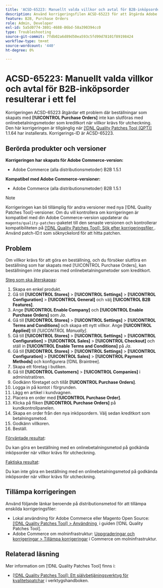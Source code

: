 ```yaml
---
title: 'ACSD-65223: Manuellt valda villkor och avtal för B2B-inköpsorder resulterar i ett fel'
description: Använd korrigeringsfilen ACSD-65223 för att åtgärda Adobe Commerce-problemet där beställningar som skapats med [!UICONTROL Purchase Orders] inte kan slutföras med onlinebetalningsmetoder som kreditkort när villkor krävs för utcheckning.
feature: B2B, Purchase Orders
role: Admin, Developer
exl-id: 5a5d0774-3801-4688-86bd-58a390394cc0
type: Troubleshooting
source-git-commit: 7fdb02a6d89d50ea593c5fd99d78101f89198424
workflow-type: tm+mt
source-wordcount: '440'
ht-degree: 0%

---
```


# ACSD-65223: Manuellt valda villkor och avtal för B2B-inköpsorder resulterar i ett fel

Korrigeringen ACSD-65223 åtgärdar ett problem där beställningar som skapats med **[!UICONTROL Purchase Orders]** inte kan slutföras med onlinebetalningsmetoder som kreditkort när villkor krävs för utcheckning. Den här korrigeringen är tillgänglig när [[!DNL Quality Patches Tool (QPT)]](/help/tools/quality-patches-tool/quality-patches-tool-to-self-serve-quality-patches.md) 1.1.64 har installerats. Korrigerings-ID är ACSD-65223.

## Berörda produkter och versioner

**Korrigeringen har skapats för Adobe Commerce-version:**

* Adobe Commerce (alla distributionsmetoder) B2B 1.5.1

**Kompatibel med Adobe Commerce-versioner:**

* Adobe Commerce (alla distributionsmetoder) B2B 1.5.1

>[!NOTE]
>
>Korrigeringen kan bli tillämplig för andra versioner med nya [!DNL Quality Patches Tool]-versioner. Om du vill kontrollera om korrigeringen är kompatibel med din Adobe Commerce-version uppdaterar du `magento/quality-patches`-paketet till den senaste versionen och kontrollerar kompatibiliteten på [[!DNL Quality Patches Tool]: Sök efter korrigeringsfiler &#x200B;](https://experienceleague.adobe.com/tools/commerce-quality-patches/index.html?lang=sv-SE). Använd patch-ID:t som söknyckelord för att hitta patchen.

## Problem

Om villkor krävs för att göra en beställning, och du försöker slutföra en beställning som har skapats med [!UICONTROL Purchase Orders], kan beställningen inte placeras med onlinebetalningsmetoder som kreditkort.

<u>Steg som ska återskapas</u>:

1. Skapa en enkel produkt.
1. Gå till **[!UICONTROL Stores]** > **[!UICONTROL Settings]** > **[!UICONTROL Configuration]** > **[!UICONTROL General]** och välj **[!UICONTROL B2B Features]**.
1. Ange **[!UICONTROL Enable Company]** och **[!UICONTROL Enable Purchase Orders]** som *Ja*.
1. Gå till **[!UICONTROL Stores]** > **[!UICONTROL Settings]** > **[!UICONTROL Terms and Conditions]** och skapa ett nytt villkor. Ange **[!UICONTROL Applied]** till *[!UICONTROL Manually]*.
1. Gå till **[!UICONTROL Stores]** > **[!UICONTROL Settings]** > **[!UICONTROL Configuration]** > **[!UICONTROL Sales]** > **[!UICONTROL Checkout]** och ställ in **[!UICONTROL Enable Terms and Conditions]** på *Ja*.
1. Gå till **[!UICONTROL Stores]** > **[!UICONTROL Settings]** > **[!UICONTROL Configuration]** > **[!UICONTROL Sales]** > **[!UICONTROL Payment Methods]** och konfigurera [!DNL Braintree].
1. Skapa ett företag i butiken.
1. Gå till **[!UICONTROL Customers]** > **[!UICONTROL Companies]** i administratören.
1. Godkänn företaget och tillåt **[!UICONTROL Purchase Orders]**.
1. Logga in på kontot i förgrunden.
1. Lägg en artikel i kundvagnen.
1. Placera en order med **[!UICONTROL Purchase Order]**.
1. Klicka på fliken **[!UICONTROL Purchase Orders]** på kundkontrollpanelen.
1. Skapa en order från den nya inköpsordern. Välj sedan kreditkort som betalningsmetod.
1. Godkänn villkoren.
1. Beställ.

<u>Förväntade resultat</u>:

Du kan göra en beställning med en onlinebetalningsmetod på godkända inköpsorder när villkor krävs för utcheckning.

<u>Faktiska resultat</u>:

Du kan inte göra en beställning med en onlinebetalningsmetod på godkända inköpsorder när villkor krävs för utcheckning.

## Tillämpa korrigeringen

Använd följande länkar beroende på distributionsmetod för att tillämpa enskilda korrigeringsfiler:

* Lokal användning för Adobe Commerce eller Magento Open Source: [[!DNL Quality Patches Tool] > Användning &#x200B;](/help/tools/quality-patches-tool/usage.md) i guiden [!DNL Quality Patches Tool].
* Adobe Commerce om molninfrastruktur: [Uppgraderingar och korrigeringar > Tillämpa korrigeringar](https://experienceleague.adobe.com/docs/commerce-cloud-service/user-guide/develop/upgrade/apply-patches.html?lang=sv-SE) i Commerce om molninfrastruktur.

## Relaterad läsning

Mer information om [!DNL Quality Patches Tool] finns i:

* [[!DNL Quality Patches Tool]: Ett självbetjäningsverktyg för kvalitetspatchar](/help/tools/quality-patches-tool/quality-patches-tool-to-self-serve-quality-patches.md) i verktygshandboken.
